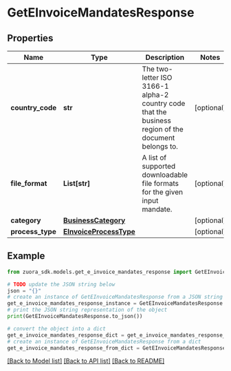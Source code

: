 # GetEInvoiceMandatesResponse


## Properties

Name | Type | Description | Notes
------------ | ------------- | ------------- | -------------
**country_code** | **str** | The two-letter ISO 3166-1 alpha-2 country code that the business region of the document belongs to. | [optional] 
**file_format** | **List[str]** | A list of supported downloadable file formats for the given input mandate. | [optional] 
**category** | [**BusinessCategory**](BusinessCategory.md) |  | [optional] 
**process_type** | [**EInvoiceProcessType**](EInvoiceProcessType.md) |  | [optional] 

## Example

```python
from zuora_sdk.models.get_e_invoice_mandates_response import GetEInvoiceMandatesResponse

# TODO update the JSON string below
json = "{}"
# create an instance of GetEInvoiceMandatesResponse from a JSON string
get_e_invoice_mandates_response_instance = GetEInvoiceMandatesResponse.from_json(json)
# print the JSON string representation of the object
print(GetEInvoiceMandatesResponse.to_json())

# convert the object into a dict
get_e_invoice_mandates_response_dict = get_e_invoice_mandates_response_instance.to_dict()
# create an instance of GetEInvoiceMandatesResponse from a dict
get_e_invoice_mandates_response_from_dict = GetEInvoiceMandatesResponse.from_dict(get_e_invoice_mandates_response_dict)
```
[[Back to Model list]](../README.md#documentation-for-models) [[Back to API list]](../README.md#documentation-for-api-endpoints) [[Back to README]](../README.md)


